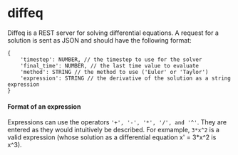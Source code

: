# diffeq
Diffeq is a REST server for solving differential equations.  A request for a solution is sent as JSON and should have
the following format:


```
{
    'timestep': NUMBER, // the timestep to use for the solver
    'final_time': NUMBER, // the last time value to evaluate
    'method': STRING // the method to use ('Euler' or 'Taylor')
    'expression': STRING // the derivative of the solution as a string expression
}
```

#### Format of an expression

Expressions can use the operators ```'+', '-', '*', '/', and '^'```.  They are entered as they would intuitively
be described.  For exmample, ```3*x^2``` is a valid expression (whose solution as a differential
equation x' = 3*x^2 is x^3).
